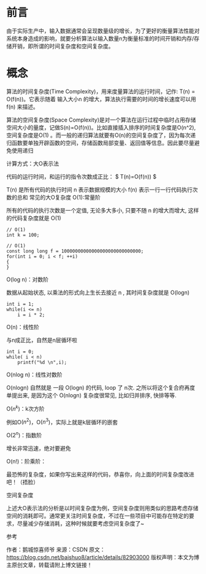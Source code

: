 # 前言

由于实际生产中，输入数据通常会呈现数量级的增长，为了更好的衡量算法性能对系统本身造成的影响，就要分析算法以输入数量n为衡量标准的时间开销和内存/存储开销，即所谓的时间复杂度和空间复杂度。

# 概念

算法的时间复杂度(Time Complexity)，用来度量算法的运行时间，记作: T(n) = O(f(n))。它表示随着 输入大小n 的增大，算法执行需要的时间的增长速度可以用 f(n) 来描述。

算法的空间复杂度(Space Complexity)是对一个算法在运行过程中临时占用存储空间大小的量度，记做S(n)=O(f(n))。比如直接插入排序的时间复杂度是O(n^2),空间复杂度是O(1) 。而一般的递归算法就要有O(n)的空间复杂度了，因为每次递归函数要单独开辟函数的空间，存储函数局部变量、返回值等信息。因此要尽量避免使用递归

计算方式：大O表示法

代码的运行时间，和运行的指令次数成正比： $ T(n)=O(f(n)) $

T(n) 是所有代码的执行时间
n 表示数据规模的大小
f(n) 表示一行一行代码执行次数的总和 常见的大O复杂度 
O(1):常量阶

所有的代码的执行次数是一个定值, 无论多大多小, 只要不随 n 的增大而增大, 这样的代码复杂度就是 O(1)

	// O(1)
	int k = 100;

	// O(1)
	const long long f = 10000000000000000000000000000;
	for(int i = 0; i < f; ++i)
	{
	}
O(log n)：对数阶

数据从起始状态, 以乘法的形式向上生长去接近 n , 其时间复杂度就是 O(logn)

	int i = 1;
	while(i <= n)
		i = i * 2;
O(n)：线性阶

与n成正比，自然是n层循环啦

	int i = 0;
	while( i < n)
		printf("%d \n",i);
O(nlog n)：线性对数阶

O(nlogn) 自然就是 一段 O(logn) 的代码, loop 了 n次. 之所以将这个复合府再度单提出来, 是因为这个 O(nlogn) 复杂度很常见, 比如归并排序, 快排等等.

O($n^k$)：k次方阶

例如O($n^2$)，O($n^3$)，实际上就是k层循环的嵌套

O($2^n$)：指数阶

增长非常迅速，绝对要避免

O(n!)：阶乘阶：

最恐怖的复杂度，如果你写出来这样的代码，恭喜你，向上面的时间复杂度改进吧！（捂脸）

空间复杂度

上述大O表示法的分析是以时间复杂度为例，空间复杂度则用类似的思路考虑存储空间的消耗即可。通常更关注时间复杂度，不过在一些项目中可能存在特定的要求，尽量减少存储消耗，这种时候就要考虑空间复杂度了~

参考

作者：鹅城惊喜师爷 来源：CSDN 原文：https://blog.csdn.net/baishuo8/article/details/82903000 版权声明：本文为博主原创文章，转载请附上博文链接！
